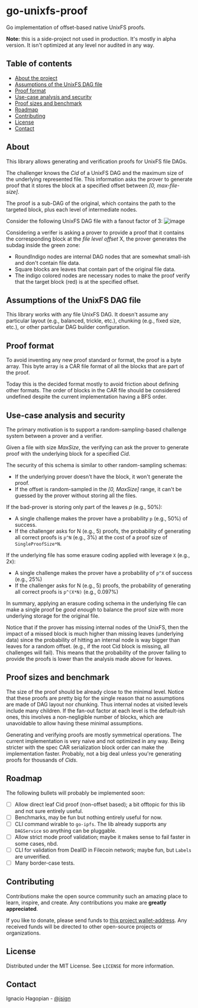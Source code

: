 # go-unixfs-proof

Go implementation of offset-based native UnixFS proofs.

**Note:** this is a side-project not used in production. It's mostly in alpha version. It isn't optimized at any level nor audited in any way. 

## Table of contents
- [About the project](#about)
- [Assumptions of the UnixFS DAG file](#Assumptions-of-the-UnixFS-DAG-file)
- [Proof format](#proof-format)
- [Use-case analysis and security](#use-case-analysis-and-security)
- [Proof sizes and benchmark](#proof-sizes-and-benchmark)
- [Roadmap](#roadmap)
- [Contributing](#contributing)
- [License](#license)
- [Contact](#contact)


## About
This library allows generating and verification proofs for UnixFS file DAGs.

The challenger knows the _Cid_ of a UnixFS DAG and the maximum size of the underlying represented file. This information asks the prover to generate proof that it stores the block at a specified offset between _[0, max-file-size]_.

The proof is a sub-DAG of the original, which contains the path to the targeted block, plus each level of intermediate nodes.

Consider the following UnixFS DAG file with a fanout factor of 3:
![image](https://user-images.githubusercontent.com/6136245/139512869-5135649f-dc34-4ef1-9862-5c47860ec581.png)
<!---
(https://excalidraw.com/#json=5662906028916736,qzS2x9JgfY30Vy2tbzWwiA)
-->


Considering a verifer is asking a prover to provide a proof that it contains the corresponding block at the _file level offset_ X, the prover generates the subdag inside the green zone:
- RoundIndigo nodes are internal DAG nodes that are somewhat small-ish and don't contain file data.
- Square blocks are leaves that contain part of the original file data.
- The indigo colored nodes are necessary nodes to make the proof verify that the target block (red) is at the specified offset.


## Assumptions of the UnixFS DAG file
This library works with any file UnixFS DAG. It doesn't assume any particular layout (e.g., balanced, trickle, etc.), chunking (e.g., fixed size, etc.), or other particular DAG builder configuration.

## Proof format
To avoid inventing any new proof standard or format, the proof is a byte array. This byte array is a CAR file format of all the blocks that are part of the proof.

Today this is the decided format mostly to avoid friction about defining other formats. The order of blocks in the CAR file should be considered undefined despite the current implementation having a BFS order.

## Use-case analysis and security
The primary motivation is to support a random-sampling-based challenge system between a prover and a verifier.

Given a file with size _MaxSize_, the verifying can ask the prover to generate proof with the underlying block for a specified _Cid_.

The security of this schema is similar to other random-sampling schemas:
- If the underlying prover doesn't have the block, it won't generate the proof.
- If the offset is random-sampled in the _[0, MaxSize]_ range, it can't be guessed by the prover without storing all the files.

If the bad-prover is storing  only part of the leaves _p_ (e.g., 50%):
- A single challenge makes the prover have a probability `p` (e.g., 50%) of success.
- If the challenger asks for N (e.g., 5) proofs, the probability of generating all correct proofs is `p^N` (e.g., 3%) at the cost of a proof size of `SingleProofSize*N`.

If the underlying file has some erasure coding applied with leverage `X` (e.g., 2x):
- A single challenge makes the prover have a probability of `p^X` of success (e.g., 25%)
- If the challenger asks for N (e.g., 5) proofs, the probability of generating all correct proofs is `p^(X*N)` (e.g., 0.097%)

In summary, applying an erasure coding schema in the underlying file can make a single proof be _good enough_ to balance the proof size with more underlying storage for the original file.

Notice that if the prover has missing internal nodes of the UnixFS, then the impact of a missed block is much higher than missing leaves (underlying data) since the probability of hitting an internal node is way bigger than leaves for a random offset. (e.g., if the root Cid block is missing, all challenges will fail). This means that the probability of the prover failing to provide the proofs is lower than the analysis made above for leaves.


## Proof sizes and benchmark
The size of the proof should be already close to the minimal level. Notice that these proofs are pretty big for the single reason that no assumptions are made of DAG layout nor chunking. Thus internal nodes at visited levels include many children. If the fan-out factor at each level is the default-ish ones, this involves a non-negligible number of blocks, which are unavoidable to allow having these minimal assumptions.

Generating and verifying proofs are mostly symmetrical operations. The current implementation is very naive and not optimized in any way. Being stricter with the spec CAR serialization block order can make the implementation faster. Probably, not a big deal unless you're generating proofs for thousands of _Cids_.

## Roadmap
The following bullets will probably be implemented soon:
- [ ] Allow direct leaf Cid proof (non-offset based); a bit offtopic for this lib and not sure entirely useful.
- [ ] Benchmarks, may be fun but nothing entirely useful for now.
- [ ] CLI command wirable to `go-ipfs`. The lib already supports any `DAGService` so anything can be pluggable.
- [ ] Allow strict mode proof validation; maybe it makes sense to fail faster in some cases, nbd.
- [ ] CLI for validation from DealID in Filecoin network; maybe fun, but `Labels` are unverified.
- [ ] Many border-case tests.

## Contributing

Contributions make the open source community such an amazing place to learn, inspire, and create. Any contributions you make are **greatly appreciated**.

If you like to donate, please send funds to [this project wallet-address](https://etherscan.io/address/0x2750E75E3771Dfb5041D5014a3dCC6e052fcd575). Any received funds will be directed to other open-source projects or organizations.

## License

Distributed under the MIT License. See `LICENSE` for more information.

## Contact
Ignacio Hagopian - [@jsign](https://github.com/jsign) 
